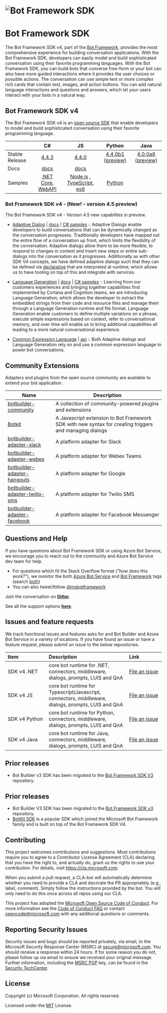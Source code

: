 # ![Bot Framework SDK](./docs/media/FrameWorkSDK.png)

# Bot Framework SDK 

The Bot Framework SDK v4, part of the [Bot Framework](https://github.com/microsoft/botframework), provides the most comprehensive experience for building conversation applications. With the Bot Framework SDK, developers can easily model and build sophisticated conversation using their favorite programming languages. With the Bot Framework SDK, you can build bots that converse free-form or your bot can also have more guided interactions where it provides the user choices or possible actions. The conversation can use simple text or more complex rich cards that contain text, images, and action buttons. You can add natural language interactions and questions and answers, which let your users interact with your bots in a natural way.

## Bot Framework SDK v4
The Bot Framework SDK v4 is an [open source SDK][1a] that enable developers to model and build sophisticated conversation using their favorite programming language.


|   | C#  | JS  | Python |  Java | 
|---|:---:|:---:|:------:|:-----:|
|Stable Release |[4.4.3][1] | [4.4.0][2] | [4.4.0b1 (preview)][3] | [4.0.0a6 (preview)][3a]|
|Docs | [docs][5] |[docs][5] |  | |
|Samples |[.NET Core][6], [WebAPI][10] |[Node.js][7] , [TypeScript][8], [es6][9]  | [Python][111] | | 

[1a]:https://github.com/microsoft/botframework-sdk
[1]:https://github.com/Microsoft/botbuilder-dotnet/#packages
[2]:https://github.com/Microsoft/botbuilder-js#packages
[3]:https://github.com/Microsoft/botbuilder-python#packages
[3a]:https://github.com/Microsoft/botbuilder-java#packages
[4]:https://github.com/Microsoft/botbuilder-java#packages
[5]:https://docs.microsoft.com/en-us/azure/bot-service/?view=azure-bot-service-4.0
[6]:https://github.com/Microsoft/BotBuilder-Samples/tree/master/samples/csharp_dotnetcore
[7]:https://github.com/Microsoft/BotBuilder-Samples/tree/master/samples/javascript_nodejs
[8]:https://github.com/Microsoft/BotBuilder-Samples/tree/master/samples/javascript_typescript
[9]:https://github.com/Microsoft/BotBuilder-Samples/tree/master/samples/javascript_es6
[10]:https://github.com/Microsoft/BotBuilder-Samples/tree/master/samples/csharp_webapi
[111]:https://github.com/Microsoft/botbuilder-python/tree/master/samples

<a name="V4-whats-new"></a>
### Bot Framework SDK v4 - (New! - version 4.5 preview)
The Bot Framework SDK v4 - Version 4.5 new capabilites in preview. 

- [Adaptive Dialog][47] | [docs][48] | [C# samples][49] :: Adaptive Dialogs enable developers to build conversations that can be dynamically changed as the conversation progresses.  Traditionally developers have mapped out the entire flow of a conversation up front, which limits the flexibility of the conversation.  Adaptive dialogs allow them to be more flexible, to respond to changes in context and insert new steps or entire sub-dialogs into the conversation as it progresses. Additionally as with other SDK V4 concepts, we have defined adaptive dialogs such that they can be defined via [declarative][50] that are interpreted at runtime; which allows us to have tooling on top of this and integrate with services. 

- [Language Generation][43] | [docs][44] | [C# samples][45] :: Learning from our customers experiences and bringing together capabilities first implemented by Cortana and Cognition teams, we are introducing Language Generation; which allows the developer to extract the embedded strings from their code and resource files and manage them through a Language Generation runtime and file format.  Language Generation enable customers to define multiple variations on a phrase, execute simple expressions based on context, refer to conversational memory, and over time will enable us to bring additional capabilities all leading to a more natural conversational experience.

- [Common Expression Language][40] | [api][41] :: Both Adaptive dialogs and Language Generation rely on and use a common expression language to power bot conversations.


[40]:https://github.com/Microsoft/BotBuilder-Samples/tree/master/experimental/common-expression-language
[41]:https://github.com/Microsoft/BotBuilder-Samples/blob/master/experimental/common-expression-language/api-reference.md
[43]:https://github.com/Microsoft/BotBuilder-Samples/tree/master/experimental/language-generation
[44]:https://github.com/Microsoft/BotBuilder-Samples/tree/master/experimental/language-generation/docs
[45]:https://github.com/Microsoft/BotBuilder-Samples/tree/master/experimental/language-generation/csharp_dotnetcore
[46]:https://github.com/Microsoft/BotBuilder-Samples/tree/master/experimental/language-generation/javascript_nodejs/13.core-bot
[47]:https://github.com/Microsoft/BotBuilder-Samples/tree/master/experimental/adaptive-dialog
[48]:https://github.com/Microsoft/BotBuilder-Samples/tree/master/experimental/adaptive-dialog/docs
[49]:https://github.com/Microsoft/BotBuilder-Samples/tree/master/experimental/adaptive-dialog/csharp_dotnetcore
[50]:https://github.com/Microsoft/BotBuilder-Samples/tree/master/experimental/adaptive-dialog/declarative

## Community Extensions
Adapters and plugins from the open source community are available to extend your bot application.

| Name | Description
|--- |---
| [botbuilder-community](https://github.com/botbuildercommunity) | A collection of community-powered plugins and extensions
| [Botkit](https://github.com/howdyai/botkit#readme) | A Javascript extension to Bot Framework SDK with new syntax for creating triggers and managing dialogs
| [botbuilder-adapter-slack](https://github.com/howdyai/botkit/tree/master/packages/botbuilder-adapter-slack) | A platform adapter for Slack
| [botbuilder-adapter-webex](https://github.com/howdyai/botkit/tree/master/packages/botbuilder-adapter-webex) | A platform adapter for Webex Teams
| [botbuilder-adapter-hangouts](https://github.com/howdyai/botkit/tree/master/packages/botbuilder-adapter-hangouts) | A platform adapter for Google
| [botbuilder-adapter-twilio-sms](https://github.com/howdyai/botkit/tree/master/packages/botbuilder-adapter-twilio-sms) | A platform adapter for Twilio SMS
| [botbuilder-adapter-facebook](https://github.com/howdyai/botkit/tree/master/packages/botbuilder-adapter-facebook) | A platform adapter for Facebook Messenger

## Questions and Help 
If you have questions about Bot Framework SDK or using Azure Bot Service, we encourage you to reach out to the community and Azure Bot Service dev team for help.
- For questions which fit the Stack Overflow format ("how does this work?"), we monitor the both [Azure Bot Service](https://stackoverflow.com/questions/tagged/azure-bot-service) and [Bot Framework](https://stackoverflow.com/questions/tagged/botframework) tags (search [both](https://stackoverflow.com/questions/tagged/azure-bot-service+or+botframework))
- You can also tweet/follow [@msbotframework](https://twitter.com/msbotframework) 

Join the conversation on **[Gitter](https://gitter.im/Microsoft/BotBuilder)**.

See all the support options **[here](https://docs.microsoft.com/en-us/bot-framework/resources-support)**.


## Issues and feature requests 
We track functional issues and features asks for and Bot Builder and Azure Bot Service in a variety of locations. If you have found an issue or have a feature request, please submit an issue to the below repositories.

|Item&nbsp;&nbsp;&nbsp;&nbsp;&nbsp;&nbsp;&nbsp;&nbsp;&nbsp;&nbsp;&nbsp;&nbsp;&nbsp;&nbsp;&nbsp;&nbsp;&nbsp;&nbsp;&nbsp;|Description|Link&nbsp;&nbsp;&nbsp;&nbsp;&nbsp;&nbsp;&nbsp;&nbsp;&nbsp;&nbsp;&nbsp;&nbsp;&nbsp;&nbsp;&nbsp;|
|----|:-----|---------|
|SDK v4 .NET| core bot runtime for .NET, connectors, middleware, dialogs, prompts, LUIS and QnA| [File an issue](https://github.com/Microsoft/botbuilder-dotnet/issues) |
|SDK v4 JS| core bot runtime for Typescript/Javascript, connectors, middleware, dialogs, prompts, LUIS and QnA | [File an issue](https://github.com/Microsoft/botbuilder-js/issues) |
|SDK v4 Python| core bot runtime for Python, connectors, middleware, dialogs, prompts, LUIS and QnA | [File an issue](https://github.com/Microsoft/botbuilder-python/issues) |
|SDK v4 Java| core bot runtime for Java, connectors, middleware, dialogs, prompts, LUIS and QnA | [File an issue]( https://github.com/Microsoft/botbuilder-java/issues)|


## Prior releases

- Bot Builder v3 SDK has been migrated to the [Bot Framework SDK V3](https://github.com/microsoft/botbuilder-v3) repository.


## Prior releases
- Bot Builder V3 SDK has been migrated to the [Bot Framework SDK v3](https://github.com/microsoft/botbuilder-v3) repository.
- [BotKit SDK](http://botkit.ai) is a popular SDK which joined the Microsoft Bot Framework family and is built on top of the Bot Framework SDK V4.

## Contributing

This project welcomes contributions and suggestions.  Most contributions require you to agree to a
Contributor License Agreement (CLA) declaring that you have the right to, and actually do, grant us
the rights to use your contribution. For details, visit https://cla.microsoft.com.

When you submit a pull request, a CLA-bot will automatically determine whether you need to provide
a CLA and decorate the PR appropriately (e.g., label, comment). Simply follow the instructions
provided by the bot. You will only need to do this once across all repos using our CLA.

This project has adopted the [Microsoft Open Source Code of Conduct](https://opensource.microsoft.com/codeofconduct/).
For more information see the [Code of Conduct FAQ](https://opensource.microsoft.com/codeofconduct/faq/) or
contact [opencode@microsoft.com](mailto:opencode@microsoft.com) with any additional questions or comments.

## Reporting Security Issues
Security issues and bugs should be reported privately, via email, to the Microsoft Security Response Center (MSRC) at [secure@microsoft.com](mailto:secure@microsoft.com). You should receive a response within 24 hours. If for some reason you do not, please follow up via email to ensure we received your original message. Further information, including the [MSRC PGP](https://technet.microsoft.com/en-us/security/dn606155) key, can be found in the [Security TechCenter](https://technet.microsoft.com/en-us/security/default).

## License

Copyright (c) Microsoft Corporation. All rights reserved.

Licensed under the [MIT](LICENSE) License.
